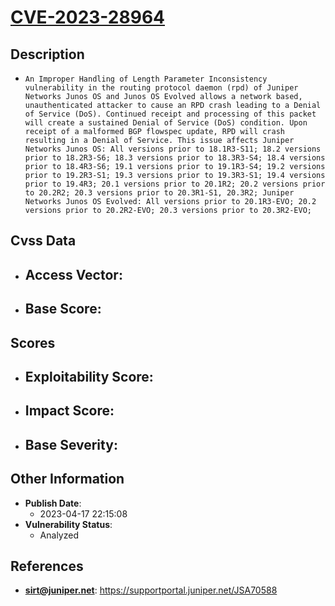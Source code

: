 
# [CVE-2023-28964](https://cve.mitre.org/cgi-bin/cvename.cgi?name=CVE-2023-28964)

## Description

- `An Improper Handling of Length Parameter Inconsistency vulnerability in the routing protocol daemon (rpd) of Juniper Networks Junos OS and Junos OS Evolved allows a network based, unauthenticated attacker to cause an RPD crash leading to a Denial of Service (DoS). Continued receipt and processing of this packet will create a sustained Denial of Service (DoS) condition. Upon receipt of a malformed BGP flowspec update, RPD will crash resulting in a Denial of Service. This issue affects Juniper Networks Junos OS: All versions prior to 18.1R3-S11; 18.2 versions prior to 18.2R3-S6; 18.3 versions prior to 18.3R3-S4; 18.4 versions prior to 18.4R3-S6; 19.1 versions prior to 19.1R3-S4; 19.2 versions prior to 19.2R3-S1; 19.3 versions prior to 19.3R3-S1; 19.4 versions prior to 19.4R3; 20.1 versions prior to 20.1R2; 20.2 versions prior to 20.2R2; 20.3 versions prior to 20.3R1-S1, 20.3R2; Juniper Networks Junos OS Evolved: All versions prior to 20.1R3-EVO; 20.2 versions prior to 20.2R2-EVO; 20.3 versions prior to 20.3R2-EVO;`

## Cvss Data

- **Access Vector**:
  - 
- **Base Score**:
  - 

## Scores

- **Exploitability Score**:
  - 
- **Impact Score**:
  - 
- **Base Severity**:
  - 

## Other Information

- **Publish Date**:
  - 2023-04-17 22:15:08
- **Vulnerability Status**:
  - Analyzed

## References

- **sirt@juniper.net**: https://supportportal.juniper.net/JSA70588
